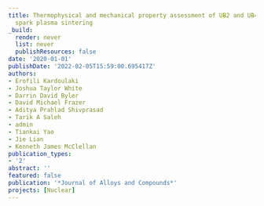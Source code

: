 ```yaml
---
title: Thermophysical and mechanical property assessment of UB2 and UB4 sintered via
  spark plasma sintering
_build:
  render: never
  list: never
  publishResources: false
date: '2020-01-01'
publishDate: '2022-02-05T15:59:00.695417Z'
authors:
- Erofili Kardoulaki
- Joshua Taylor White
- Darrin David Byler
- David Michael Frazer
- Aditya Prahlad Shivprasad
- Tarik A Saleh
- admin
- Tiankai Yao
- Jie Lian
- Kenneth James McClellan
publication_types:
- '2'
abstract: ''
featured: false
publication: '*Journal of Alloys and Compounds*'
projects: [Nuclear]
---
```


